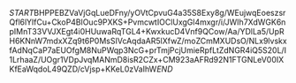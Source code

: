 $START$BHPPEBZVaVjGqLueDFny/yOVtCpvuG4a35S8Exy8g/WEujwqEoeszsrQfl6lYlfCu+CkoP4BlOuc9PXKS+PvmcwtIOClUxgGl4mxgr/i/JWIh7XdWGK6npIMnT33VVJXEgt4i0HUuwaRqTGL4+KwxkucD4Vnf9QCow/Aa/YDlLa5/UpRH6KNnW7mdxXZq9t6P0MsSIVcAqdaAR5lXfwZ/moZCmMXUDsO/NLx9lvskxfAdNqCaP7aEUOfgM8NuPWqp3NcG+prTmjPcjUmieRpfLtZdNGR4iQ5S20L/I1LrhaaZ/UOgr1VDpJvqMANmD8isR2CZx+CM923aAFRd92N1FTGNLeV00IXKfEaWqdoL49QZD/cVjsp+KKeL0zVaIhW$END$